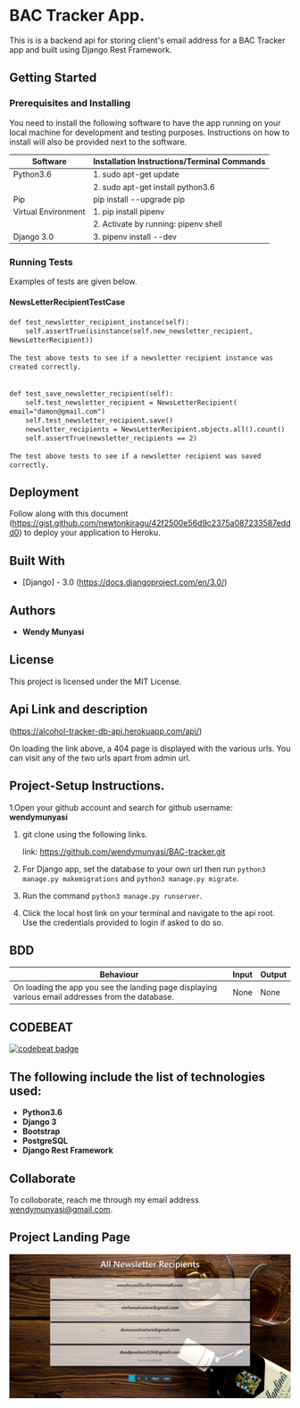 #  BAC Tracker App.
This is is a backend api for storing client's email address for a BAC Tracker app and built using Django Rest Framework.

##  Getting Started


###  Prerequisites and Installing
You need to install the following software to have the app running on your local machine for development and testing purposes. Instructions on how to install will also be provided next to the software.


|Software|Installation Instructions/Terminal Commands|
|----------|---------------------------|
|Python3.6|1. sudo apt-get update|
|  |         2. sudo apt-get install python3.6|
|Pip|pip install --upgrade pip|
|Virtual Environment|1. pip install pipenv|
|   |2. Activate by running: pipenv shell|
|Django 3.0|3.  pipenv install --dev|


###  Running Tests

Examples of tests are given below.

####  NewsLetterRecipientTestCase

    def test_newsletter_recipient_instance(self):
        self.assertTrue(isinstance(self.new_newsletter_recipient, NewsLetterRecipient))

    The test above tests to see if a newsletter recipient instance was created correctly.


    def test_save_newsletter_recipient(self):
        self.test_newsletter_recipient = NewsLetterRecipient( email="damon@gmail.com")
        self.test_newsletter_recipient.save()
        newsletter_recipients = NewsLetterRecipient.objects.all().count()
        self.assertTrue(newsletter_recipients == 2)

    The test above tests to see if a newsletter recipient was saved correctly.


##  Deployment

Follow along with this document (https://gist.github.com/newtonkiragu/42f2500e56d9c2375a087233587eddd0) to deploy your application to Heroku.

##  Built With

*  [Django] - 3.0 (https://docs.djangoproject.com/en/3.0/)


##  Authors

* **Wendy Munyasi**


##  License

This project is licensed under the MIT License.


## Api Link and description

(https://alcohol-tracker-db-api.herokuapp.com/api/)

On loading the link above, a 404 page is displayed with the various urls.
You can visit any of the two urls apart from admin url.

## Project-Setup Instructions.

1.Open your github account and search for github username: **wendymunyasi**

1. git clone using the following links.

   link: https://github.com/wendymunyasi/BAC-tracker.git

2. For Django app, set the database to your own url then run `python3 manage.py makemigrations` and `python3 manage.py migrate`.
3. Run the command `python3 manage.py runserver`.
4. Click the local host link on your terminal  and navigate to the api root. Use the credentials provided to login if asked to do so.


## BDD

| Behaviour | Input | Output |
| ------------------------------ | ------| ------ |
|On loading the app you see the landing page displaying various email addresses from the database.|None |None|


 
## CODEBEAT
[![codebeat badge](https://codebeat.co/badges/3ef0e830-4679-4852-a4c4-61df30f8b885)](https://codebeat.co/projects/github-com-wendymunyasi-bac-tracker-master)


## The following include the list of technologies used:

  *  **Python3.6**
  *  **Django 3**
  *  **Bootstrap**
  *  **PostgreSQL**
  *  **Django Rest Framework**


## Collaborate

To colloborate, reach me through my email address wendymunyasi@gmail.com.

## Project Landing Page

<img src="./static/images/landing.png">